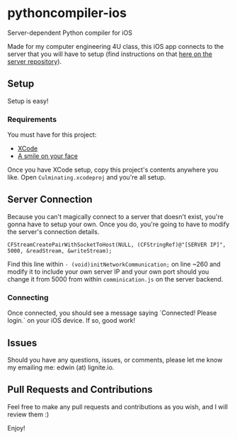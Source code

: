 # pythoncompiler-ios
Server-dependent Python compiler for iOS

Made for my computer engineering 4U class, this iOS app connects to the server that you will have to setup (find instructions on that <a href="https://github.com/edwinfinch/pythoncompiler-server">here on the server repository</a>).

<h2>Setup</h2>

Setup is easy!

<h3>Requirements</h3>
You must have for this project:
<ul>
  <li><a href="https://developer.apple.com/xcode/">XCode</a></li>
  <li><a href="http://evansheline.com/wp-content/uploads/2012/04/happy-dog.jpg">A smile on your face</a></li>
</ul>

Once you have XCode setup, copy this project's contents anywhere you like. Open `Culminating.xcodeproj` and you're all setup.

<h2>Server Connection</h2>
Because you can't magically connect to a server that doesn't exist, you're gonna have to setup your own. Once you do, you're going to have to modify the server's connection details.

`CFStreamCreatePairWithSocketToHost(NULL, (CFStringRef)@"[SERVER IP]", 5000, &readStream, &writeStream);`

Find this line within `- (void)initNetworkCommunication;` on line ~260 and modify it to include your own server IP and your own port should you change it from 5000 from within `comminication.js` on the server backend.

<h3>Connecting</h3>
Once connected, you should see a message saying `Connected! Please login.` on your iOS device. If so, good work!

<h2>Issues</h2>
Should you have any questions, issues, or comments, please let me know my emailing me: edwin (at) lignite.io.

<h2>Pull Requests and Contributions</h2>
Feel free to make any pull requests and contributions as you wish, and I will review them :)

Enjoy!